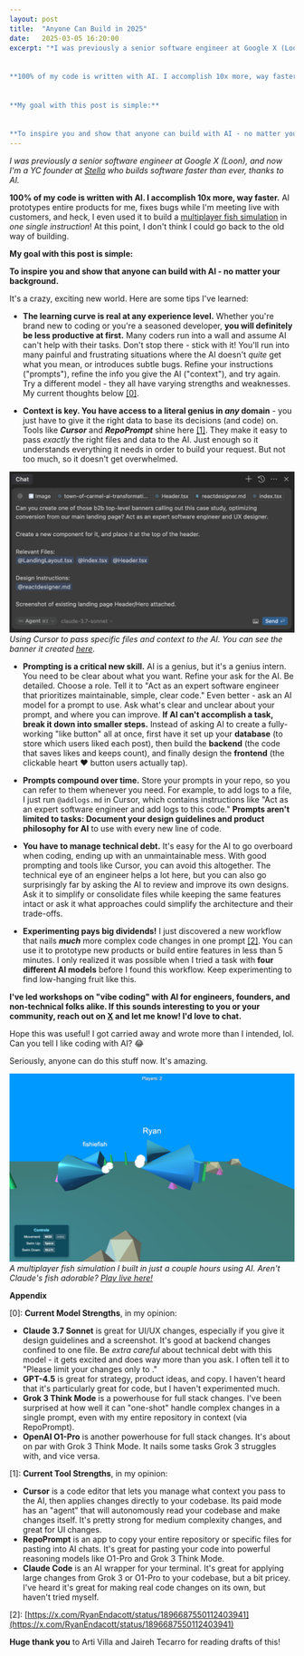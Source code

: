 ```yaml
---
layout: post
title:  "Anyone Can Build in 2025"
date:   2025-03-05 16:20:00
excerpt: "*I was previously a senior software engineer at Google X (Loon), and now I'm a YC founder at [Stella](http://chatwithstella.com) who builds software faster than ever, thanks to AI.*


**100% of my code is written with AI. I accomplish 10x more, way faster.** AI prototypes entire products for me, fixes bugs while I'm meeting live with customers, and heck, I even used it to build a [multiplayer fish simulation](http://swim.endacott.me) in *one single instruction*\\! At this point, I don't think I could go back to the old way of building.


**My goal with this post is simple:**


**To inspire you and show that anyone can build with AI - no matter your background.**"
---
```


*I was previously a senior software engineer at Google X (Loon), and now I'm a YC founder at [Stella](http://chatwithstella.com) who builds software faster than ever, thanks to AI.*

**100% of my code is written with AI. I accomplish 10x more, way faster.** AI prototypes entire products for me, fixes bugs while I'm meeting live with customers, and heck, I even used it to build a [multiplayer fish simulation](http://swim.endacott.me) in *one single instruction*\! At this point, I don't think I could go back to the old way of building.

**My goal with this post is simple:**

**To inspire you and show that anyone can build with AI - no matter your background.**

<!--more-->

It's a crazy, exciting new world. Here are some tips I've learned:

- **The learning curve is real at any experience level.** Whether you're brand new to coding or you're a seasoned developer, **you will definitely be less productive at first.** Many coders run into a wall and assume AI can't help with their tasks. Don't stop there - stick with it! You'll run into many painful and frustrating situations where the AI doesn't *quite* get what you mean, or introduces subtle bugs. Refine your instructions ("prompts"), refine the info you give the AI ("context"), and try again. Try a different model - they all have varying strengths and weaknesses. My current thoughts below [[0]](#0).

- **Context is key. You have access to a literal genius in *any* domain** - you just have to give it the right data to base its decisions (and code) on. Tools like ***Cursor*** and ***RepoPrompt*** shine here [[1]](#1). They make it easy to pass *exactly* the right files and data to the AI. Just enough so it understands everything it needs in order to build your request. But not too much, so it doesn't get overwhelmed.

![Using Cursor to pass context](/images/cursor-context-example.png)
*Using Cursor to pass specific files and context to the AI. You can see the banner it created [here](http://chatwithstella.com).*

- **Prompting is a critical new skill.** AI is a genius, but it's a genius intern. You need to be clear about what you want. Refine your ask for the AI. Be detailed. Choose a role. Tell it to "Act as an expert software engineer that prioritizes maintainable, simple, clear code." Even better - ask an AI model for a prompt to use. Ask what's clear and unclear about your prompt, and where you can improve. **If AI can't accomplish a task, break it down into smaller steps.** Instead of asking AI to create a fully-working "like button" all at once, first have it set up your **database** (to store which users liked each post), then build the **backend** (the code that saves likes and keeps count), and finally design the **frontend** (the clickable heart ❤️ button users actually tap).

- **Prompts compound over time.** Store your prompts in your repo, so you can refer to them whenever you need. For example, to add logs to a file, I just run `@addlogs.md` in Cursor, which contains instructions like "Act as an expert software engineer and add logs to this code." **Prompts aren't limited to tasks: Document your design guidelines and product philosophy for AI** to use with every new line of code.

- **You have to manage technical debt.** It's easy for the AI to go overboard when coding, ending up with an unmaintainable mess. With good prompting and tools like Cursor, you can avoid this altogether. The technical eye of an engineer helps a lot here, but you can also go surprisingly far by asking the AI to review and improve its own designs. Ask it to simplify or consolidate files while keeping the same features intact or ask it what approaches could simplify the architecture and their trade-offs.

- **Experimenting pays big dividends!** I just discovered a new workflow that nails ***much*** more complex code changes in one prompt [[2]](#2). You can use it to prototype new products or build entire features in less than 5 minutes. I only realized it was possible when I tried a task with **four different AI models** before I found this workflow. Keep experimenting to find low-hanging fruit like this.

**I've led workshops on "vibe coding" with AI for engineers, founders, and non-technical folks alike. If this sounds interesting to you or your community, reach out on [X](https://x.com/ryanendacott) and let me know! I'd love to chat.**

Hope this was useful! I got carried away and wrote more than I intended, lol. Can you tell I like coding with AI? 😂

Seriously, anyone can do this stuff now. It's amazing.

![Fish simulator screenshot](/images/swim.png)
*A multiplayer fish simulation I built in just a couple hours using AI. Aren't Claude's fish adorable? [Play live here!](http://swim.endacott.me)*

**Appendix**

<a name="0"></a>[0]: **Current Model Strengths**, in my opinion:

- **Claude 3.7 Sonnet** is great for UI/UX changes, especially if you give it design guidelines and a screenshot. It's good at backend changes confined to one file. Be *extra careful* about technical debt with this model - it gets excited and does way more than you ask. I often tell it to "Please limit your changes only to <task>."
- **GPT-4.5** is great for strategy, product ideas, and copy. I haven't heard that it's particularly great for code, but I haven't experimented much.
- **Grok 3 Think Mode** is a powerhouse for full stack changes. I've been surprised at how well it can "one-shot" handle complex changes in a single prompt, even with my entire repository in context (via RepoPrompt).
- **OpenAI O1-Pro** is another powerhouse for full stack changes. It's about on par with Grok 3 Think Mode. It nails some tasks Grok 3 struggles with, and vice versa.

<a name="1"></a>[1]: **Current Tool Strengths**, in my opinion:

- **Cursor** is a code editor that lets you manage what context you pass to the AI, then applies changes directly to your codebase. Its paid mode has an "agent" that will autonomously read your codebase and make changes itself. It's pretty strong for medium complexity changes, and great for UI changes.
- **RepoPrompt** is an app to copy your entire repository or specific files for pasting into AI chats. It's great for pasting your code into powerful reasoning models like O1-Pro and Grok 3 Think Mode.
- **Claude Code** is an AI wrapper for your terminal. It's great for applying large changes from Grok 3 or O1-Pro to your codebase, but a bit pricey. I've heard it's great for making real code changes on its own, but haven't tried myself.

<a name="2"></a>[2]: [https://x.com/RyanEndacott/status/1896687550112403941](https://x.com/RyanEndacott/status/1896687550112403941)

**Huge thank you** to Arti Villa and Jaireh Tecarro for reading drafts of this!